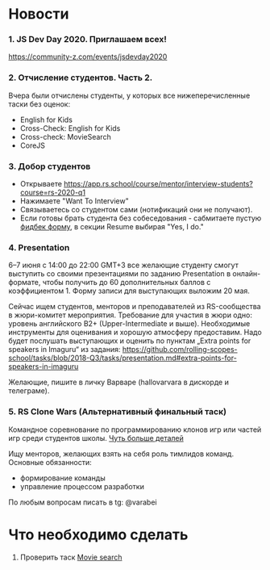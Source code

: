 # Новости
### 1. JS Dev Day 2020. Приглашаем всех! 
https://community-z.com/events/jsdevday2020

### 2. Отчисление студентов. Часть 2.
Вчера были отчислены студенты, у которых все нижеперечисленные таски без оценок:
- English for Kids
- Cross-Check: English for Kids
- Cross-check: MovieSearch
- CoreJS

### 3. Добор студентов
  - Открываете https://app.rs.school/course/mentor/interview-students?course=rs-2020-q1
  - Нажимаете "Want To Interview"
  - Связываетесь со студентом сами (нотификаций они не получают). 
  - Если готовы брать студента без собеседования - сабмитаете пустую [фидбек форму](https://app.rs.school/course/mentor/interview-technical-screening?course=rs-2020-q1), в секции Resume выбирая "Yes, I do."

### 4. Presentation
6–7 июня с 14:00 до 22:00 GMT+3 все желающие студенту смогут выступить со своими презентациями по заданию Presentation в онлайн-формате, чтобы получить до 60 дополнительных баллов с коэффициентом 1. Форму записи для выступающих выложим 20 мая.

Сейчас ищем студентов, менторов и преподавателей из RS-сообщества в жюри-комитет мероприятия. Требование для участия в жюри одно: уровень английского B2+ (Upper-Intermediate и выше). Необходимые инструменты для оценивания и хорошую атмосферу предоставим. Надо будет послушать выступающих и оценить по пунктам „Extra points for speakers in Imaguru“ из задания:
https://github.com/rolling-scopes-school/tasks/blob/2018-Q3/tasks/presentation.md#extra-points-for-speakers-in-imaguru

Желающие, пишите в личку Варваре (hallovarvara в дискорде и телеграме). 

### 5. RS Clone Wars (Альтернативный финальный таск)
Командное соревнование по программированию клонов игр или частей игр среди студентов школы.
[Чуть больше деталей](https://docs.google.com/forms/d/e/1FAIpQLSdTOdcJSr_iR-jUVhXoPoiYH7U2Swzr-EkG3AJXQ0Ghu_9u7Q/viewform)

Ищу менторов, желающих взять на себя роль тимлидов команд.
Основные обязанности:
- формирование команды
- управление процессом разработки

По любым вопросам писать в tg: @varabei

# Что необходимо сделать
1. Проверить таск [Movie search](https://github.com/rolling-scopes-school/tasks/blob/master/tasks/movie-search.md)
